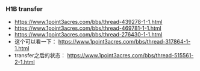 

### H1B transfer

* https://www.1point3acres.com/bbs/thread-439278-1-1.html
* https://www.1point3acres.com/bbs/thread-469781-1-1.html
* https://www.1point3acres.com/bbs/thread-276430-1-1.html
* 这个可以看一下： https://www.1point3acres.com/bbs/thread-317864-1-1.html
* transfer之后的状态： https://www.1point3acres.com/bbs/thread-515561-2-1.html


